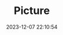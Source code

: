 ---
weight: 1
images:
- /images/edited/60.jpeg
title: Picture
date: 2023-12-07 22:10:54
tags: [luminar neo,work,24-70mm F2.8 DG DN | Art 019,ILCE-7M3,38.0,umbrella]
---